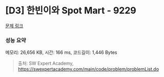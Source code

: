 # [D3] 한빈이와 Spot Mart - 9229 

[문제 링크](https://swexpertacademy.com/main/code/problem/problemDetail.do?contestProbId=AW8Wj7cqbY0DFAXN) 

### 성능 요약

메모리: 26,656 KB, 시간: 166 ms, 코드길이: 1,446 Bytes



> 출처: SW Expert Academy, https://swexpertacademy.com/main/code/problem/problemList.do